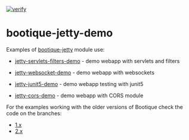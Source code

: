 [![verify](https://github.com/bootique-examples/bootique-jetty-demo/actions/workflows/verify.yml/badge.svg)](https://github.com/bootique-examples/bootique-jetty-demo/actions/workflows/verify.yml)

# bootique-jetty-demo

Examples of [bootique-jetty](https://github.com/bootique/bootique-jetty) module use:

* [jetty-servlets-filters-demo](https://github.com/bootique-examples/bootique-jetty-demo/tree/master/jetty-servlets-filters-demo) - demo webapp with servlets and filters 

* [jetty-websocket-demo](https://github.com/bootique-examples/bootique-jetty-demo/tree/master/jetty-websocket-demo) - demo webapp with websockets

* [jetty-junit5-demo](https://github.com/bootique-examples/bootique-jetty-demo/tree/master/jetty-junit5-demo) - demo webapp testing with junit5

* [jetty-cors-demo](https://github.com/bootique-examples/bootique-jetty-demo/tree/master/jetty-cors-demo) - demo webapp with CORS module

For the examples working with the older versions of Bootique check the code on the branches:

* [1.x](https://github.com/bootique-examples/bootique-jetty-demo/tree/1.x)
* [2.x](https://github.com/bootique-examples/bootique-jetty-demo/tree/2.x)
